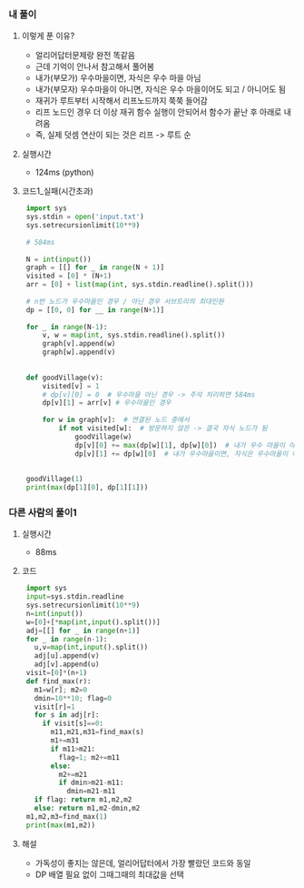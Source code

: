 ### 내 풀이

1. 이렇게 푼 이유?

   - 얼리어답터문제랑 완전 똑같음
   - 근데 기억이 안나서 참고해서 풀어봄
   - 내가(부모가) 우수마을이면, 자식은 우수 마을 아님
   - 내가(부모자) 우수마을이 아니면, 자식은 우수 마을이어도 되고 / 아니어도 됨
   - 재귀가 루트부터 시작해서 리프노드까지 쭉쭉 들어감
   - 리프 노드인 경우 더 이상 재귀 함수 실행이 안되어서 함수가 끝난 후 아래로 내려옴
   - 즉, 실제 덧셈 연산이 되는 것은 리프 -> 루트 순
   
2. 실행시간

   - 124ms (python)

3. 코드1_실패(시간초과)

   ```python
    import sys
    sys.stdin = open('input.txt')
    sys.setrecursionlimit(10**9)
    
    # 584ms
    
    N = int(input())
    graph = [[] for _ in range(N + 1)]
    visited = [0] * (N+1)
    arr = [0] + list(map(int, sys.stdin.readline().split()))
    
    # n번 노드가 우수마을인 경우 / 아닌 경우 서브트리의 최대인원
    dp = [[0, 0] for __ in range(N+1)]
    
    for _ in range(N-1):
        v, w = map(int, sys.stdin.readline().split())
        graph[v].append(w)
        graph[w].append(v)
    
    
    def goodVillage(v):
        visited[v] = 1
        # dp[v][0] = 0  # 우수마을 아닌 경우 -> 주석 처리하면 584ms
        dp[v][1] = arr[v] # 우수마을인 경우
    
        for w in graph[v]:  # 연결된 노드 중에서
            if not visited[w]:  # 방문하지 않은 -> 결국 자식 노드가 됨
                goodVillage(w)
                dp[v][0] += max(dp[w][1], dp[w][0])  # 내가 우수 마을이 아니면, 자식은 우수마을이여도 되고 아니여도 되고
                dp[v][1] += dp[w][0]  # 내가 우수마을이면, 자식은 우수마을이 아님
    
    
    goodVillage(1)
    print(max(dp[1][0], dp[1][1]))
   ```


### 다른 사람의 풀이1

1. 실행시간

   - 88ms

2. 코드

   ```python
    import sys
    input=sys.stdin.readline
    sys.setrecursionlimit(10**9)
    n=int(input())
    w=[0]+[*map(int,input().split())]
    adj=[[] for _ in range(n+1)]
    for _ in range(n-1):
      u,v=map(int,input().split())
      adj[u].append(v)
      adj[v].append(u)
    visit=[0]*(n+1)
    def find_max(r):
      m1=w[r]; m2=0
      dmin=10**10; flag=0
      visit[r]=1
      for s in adj[r]:
        if visit[s]==0:
          m11,m21,m31=find_max(s)
          m1+=m31
          if m11>m21:
            flag=1; m2+=m11
          else:
            m2+=m21
            if dmin>m21-m11:
              dmin=m21-m11
      if flag: return m1,m2,m2
      else: return m1,m2-dmin,m2
    m1,m2,m3=find_max(1)
    print(max(m1,m2))
   ```
   
3. 해설

   - 가독성이 좋지는 않은데, 얼리어답터에서 가장 빨랐던 코드와 동일
   - DP 배열 필요 없이 그때그때의 최대값을 선택